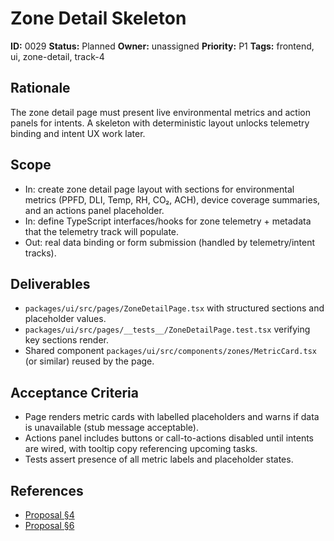# Zone Detail Skeleton

**ID:** 0029
**Status:** Planned
**Owner:** unassigned
**Priority:** P1
**Tags:** frontend, ui, zone-detail, track-4

## Rationale
The zone detail page must present live environmental metrics and action panels for intents. A skeleton with deterministic layout unlocks telemetry binding and intent UX work later.

## Scope
- In: create zone detail page layout with sections for environmental metrics (PPFD, DLI, Temp, RH, CO₂, ACH), device coverage summaries, and an actions panel placeholder.
- In: define TypeScript interfaces/hooks for zone telemetry + metadata that the telemetry track will populate.
- Out: real data binding or form submission (handled by telemetry/intent tracks).

## Deliverables
- `packages/ui/src/pages/ZoneDetailPage.tsx` with structured sections and placeholder values.
- `packages/ui/src/pages/__tests__/ZoneDetailPage.test.tsx` verifying key sections render.
- Shared component `packages/ui/src/components/zones/MetricCard.tsx` (or similar) reused by the page.

## Acceptance Criteria
- Page renders metric cards with labelled placeholders and warns if data is unavailable (stub message acceptable).
- Actions panel includes buttons or call-to-actions disabled until intents are wired, with tooltip copy referencing upcoming tasks.
- Tests assert presence of all metric labels and placeholder states.

## References
- [Proposal §4](../../proposals/20251009-mini_frontend.md#4-ui-surfaces-data-flows)
- [Proposal §6](../../proposals/20251009-mini_frontend.md#6-data-schemas-mvp-minimal-fields)
